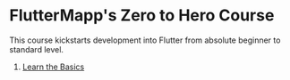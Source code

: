 # FlutterMapp's Zero to Hero Course

This course kickstarts development into Flutter from absolute beginner to standard level.

1. [Learn the Basics](/learn_the_basics/)